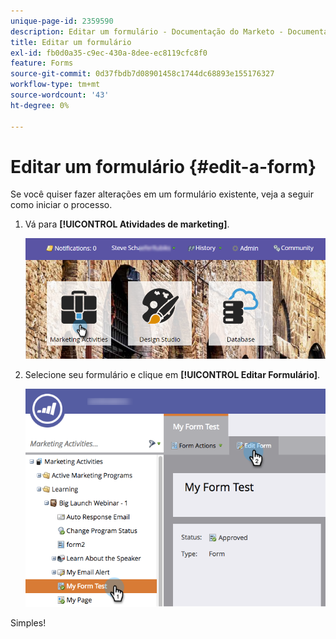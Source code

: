 ```yaml
---
unique-page-id: 2359590
description: Editar um formulário - Documentação do Marketo - Documentação do produto
title: Editar um formulário
exl-id: fb0d0a35-c9ec-430a-8dee-ec8119cfc8f0
feature: Forms
source-git-commit: 0d37fbdb7d08901458c1744dc68893e155176327
workflow-type: tm+mt
source-wordcount: '43'
ht-degree: 0%

---
```


# Editar um formulário {#edit-a-form}

Se você quiser fazer alterações em um formulário existente, veja a seguir como iniciar o processo.

1. Vá para **[!UICONTROL Atividades de marketing]**.

   ![](assets/login-marketing-activities.png)

1. Selecione seu formulário e clique em **[!UICONTROL Editar Formulário]**.

   ![](assets/editform.png)

Simples!
